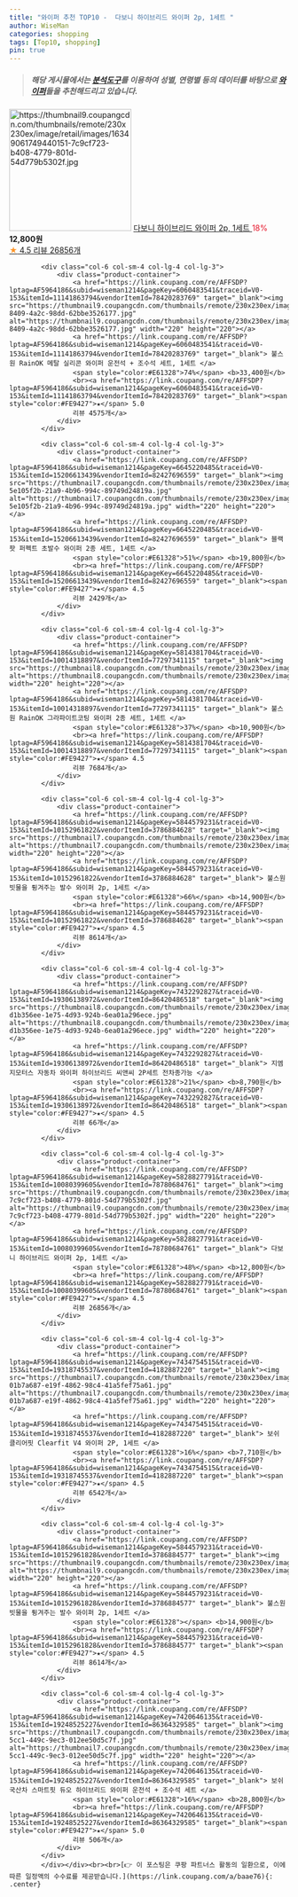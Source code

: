 ```yaml
---
title: "와이퍼 추천 TOP10 -  다보니 하이브리드 와이퍼 2p, 1세트 "
author: WiseMan
categories: shopping
tags: [Top10, shopping]
pin: true
---
```


> ##### 해당 게시물에서는 [**분석도구**](https://itemscout.io/)를 이용하여 **성별**, **연령별** 등의 데이터를 바탕으로 [**와이퍼**](https://link.coupang.com/a/baae76)들을 추천해드리고 있습니다.
<div class="container"><div class="row">
            <div class="col-6 col-sm-4 col-lg-4 col-lg-3">
                <div class="product-container">
                    <a href="https://link.coupang.com/re/AFFSDP?lptag=AF5964186&subid=wiseman1214&pageKey=5828827791&traceid=V0-153&itemId=10080399605&vendorItemId=78780684761" target="_blank"><img src="https://thumbnail9.coupangcdn.com/thumbnails/remote/230x230ex/image/retail/images/16349061749440151-7c9cf723-b408-4779-801d-54d779b5302f.jpg" alt="https://thumbnail9.coupangcdn.com/thumbnails/remote/230x230ex/image/retail/images/16349061749440151-7c9cf723-b408-4779-801d-54d779b5302f.jpg" width="220" height="220"></a>
                    <a href="https://link.coupang.com/re/AFFSDP?lptag=AF5964186&subid=wiseman1214&pageKey=5828827791&traceid=V0-153&itemId=10080399605&vendorItemId=78780684761" target="_blank"> 다보니 하이브리드 와이퍼 2p, 1세트 </a>
                    <span style="color:#E61328">18%</span> <b>12,800원</b>
                    <br><a href="https://link.coupang.com/re/AFFSDP?lptag=AF5964186&subid=wiseman1214&pageKey=5828827791&traceid=V0-153&itemId=10080399605&vendorItemId=78780684761" target="_blank"><span style="color:#FE9427">★</span> 4.5
                    리뷰 26856개</a>
                </div>
            </div>
            
            <div class="col-6 col-sm-4 col-lg-4 col-lg-3">
                <div class="product-container">
                    <a href="https://link.coupang.com/re/AFFSDP?lptag=AF5964186&subid=wiseman1214&pageKey=6060483541&traceid=V0-153&itemId=11141863794&vendorItemId=78420283769" target="_blank"><img src="https://thumbnail9.coupangcdn.com/thumbnails/remote/230x230ex/image/retail/images/2021/08/27/12/3/b4ec4094-8409-4a2c-98dd-62bbe3526177.jpg" alt="https://thumbnail9.coupangcdn.com/thumbnails/remote/230x230ex/image/retail/images/2021/08/27/12/3/b4ec4094-8409-4a2c-98dd-62bbe3526177.jpg" width="220" height="220"></a>
                    <a href="https://link.coupang.com/re/AFFSDP?lptag=AF5964186&subid=wiseman1214&pageKey=6060483541&traceid=V0-153&itemId=11141863794&vendorItemId=78420283769" target="_blank"> 불스원 RainOK 메탈 실리콘 와이퍼 운전석 + 조수석 세트, 1세트 </a>
                    <span style="color:#E61328">74%</span> <b>33,400원</b>
                    <br><a href="https://link.coupang.com/re/AFFSDP?lptag=AF5964186&subid=wiseman1214&pageKey=6060483541&traceid=V0-153&itemId=11141863794&vendorItemId=78420283769" target="_blank"><span style="color:#FE9427">★</span> 5.0
                    리뷰 4575개</a>
                </div>
            </div>
            
            <div class="col-6 col-sm-4 col-lg-4 col-lg-3">
                <div class="product-container">
                    <a href="https://link.coupang.com/re/AFFSDP?lptag=AF5964186&subid=wiseman1214&pageKey=6645220485&traceid=V0-153&itemId=15206613439&vendorItemId=82427696559" target="_blank"><img src="https://thumbnail7.coupangcdn.com/thumbnails/remote/230x230ex/image/retail/images/4426376917900162-5e105f2b-21a9-4b96-994c-89749d24819a.jpg" alt="https://thumbnail7.coupangcdn.com/thumbnails/remote/230x230ex/image/retail/images/4426376917900162-5e105f2b-21a9-4b96-994c-89749d24819a.jpg" width="220" height="220"></a>
                    <a href="https://link.coupang.com/re/AFFSDP?lptag=AF5964186&subid=wiseman1214&pageKey=6645220485&traceid=V0-153&itemId=15206613439&vendorItemId=82427696559" target="_blank"> 블랙팟 퍼펙트 초발수 와이퍼 2종 세트, 1세트 </a>
                    <span style="color:#E61328">51%</span> <b>19,800원</b>
                    <br><a href="https://link.coupang.com/re/AFFSDP?lptag=AF5964186&subid=wiseman1214&pageKey=6645220485&traceid=V0-153&itemId=15206613439&vendorItemId=82427696559" target="_blank"><span style="color:#FE9427">★</span> 4.5
                    리뷰 2429개</a>
                </div>
            </div>
            
            <div class="col-6 col-sm-4 col-lg-4 col-lg-3">
                <div class="product-container">
                    <a href="https://link.coupang.com/re/AFFSDP?lptag=AF5964186&subid=wiseman1214&pageKey=5814381704&traceid=V0-153&itemId=10014318897&vendorItemId=77297341115" target="_blank"><img src="https://thumbnail8.coupangcdn.com/thumbnails/remote/230x230ex/image/rs_quotation_api/nqmznqna/41c9ffcfe90942c2893b57d77beb448a.jpg" alt="https://thumbnail8.coupangcdn.com/thumbnails/remote/230x230ex/image/rs_quotation_api/nqmznqna/41c9ffcfe90942c2893b57d77beb448a.jpg" width="220" height="220"></a>
                    <a href="https://link.coupang.com/re/AFFSDP?lptag=AF5964186&subid=wiseman1214&pageKey=5814381704&traceid=V0-153&itemId=10014318897&vendorItemId=77297341115" target="_blank"> 불스원 RainOK 그라파이트코팅 와이퍼 2종 세트, 1세트 </a>
                    <span style="color:#E61328">37%</span> <b>10,900원</b>
                    <br><a href="https://link.coupang.com/re/AFFSDP?lptag=AF5964186&subid=wiseman1214&pageKey=5814381704&traceid=V0-153&itemId=10014318897&vendorItemId=77297341115" target="_blank"><span style="color:#FE9427">★</span> 4.5
                    리뷰 7684개</a>
                </div>
            </div>
            
            <div class="col-6 col-sm-4 col-lg-4 col-lg-3">
                <div class="product-container">
                    <a href="https://link.coupang.com/re/AFFSDP?lptag=AF5964186&subid=wiseman1214&pageKey=5844579231&traceid=V0-153&itemId=10152961822&vendorItemId=3786884628" target="_blank"><img src="https://thumbnail7.coupangcdn.com/thumbnails/remote/230x230ex/image/vendor_inventory/963f/d53c8a098b2940762b15a516ce9c7a54b3671a885578fc01d42bd373fa0a.jpg" alt="https://thumbnail7.coupangcdn.com/thumbnails/remote/230x230ex/image/vendor_inventory/963f/d53c8a098b2940762b15a516ce9c7a54b3671a885578fc01d42bd373fa0a.jpg" width="220" height="220"></a>
                    <a href="https://link.coupang.com/re/AFFSDP?lptag=AF5964186&subid=wiseman1214&pageKey=5844579231&traceid=V0-153&itemId=10152961822&vendorItemId=3786884628" target="_blank"> 불스원 빗물을 튕겨주는 발수 와이퍼 2p, 1세트 </a>
                    <span style="color:#E61328">66%</span> <b>14,900원</b>
                    <br><a href="https://link.coupang.com/re/AFFSDP?lptag=AF5964186&subid=wiseman1214&pageKey=5844579231&traceid=V0-153&itemId=10152961822&vendorItemId=3786884628" target="_blank"><span style="color:#FE9427">★</span> 4.5
                    리뷰 8614개</a>
                </div>
            </div>
            
            <div class="col-6 col-sm-4 col-lg-4 col-lg-3">
                <div class="product-container">
                    <a href="https://link.coupang.com/re/AFFSDP?lptag=AF5964186&subid=wiseman1214&pageKey=7432292827&traceid=V0-153&itemId=19306138972&vendorItemId=86420486518" target="_blank"><img src="https://thumbnail8.coupangcdn.com/thumbnails/remote/230x230ex/image/retail/images/10076658957448828-d1b356ee-1e75-4d93-924b-6ea01a296ece.jpg" alt="https://thumbnail8.coupangcdn.com/thumbnails/remote/230x230ex/image/retail/images/10076658957448828-d1b356ee-1e75-4d93-924b-6ea01a296ece.jpg" width="220" height="220"></a>
                    <a href="https://link.coupang.com/re/AFFSDP?lptag=AF5964186&subid=wiseman1214&pageKey=7432292827&traceid=V0-153&itemId=19306138972&vendorItemId=86420486518" target="_blank"> 지엠지모터스 자동차 와이퍼 하이브리드 씨앤씨 2P세트 전차종가능 </a>
                    <span style="color:#E61328">21%</span> <b>8,790원</b>
                    <br><a href="https://link.coupang.com/re/AFFSDP?lptag=AF5964186&subid=wiseman1214&pageKey=7432292827&traceid=V0-153&itemId=19306138972&vendorItemId=86420486518" target="_blank"><span style="color:#FE9427">★</span> 4.5
                    리뷰 66개</a>
                </div>
            </div>
            
            <div class="col-6 col-sm-4 col-lg-4 col-lg-3">
                <div class="product-container">
                    <a href="https://link.coupang.com/re/AFFSDP?lptag=AF5964186&subid=wiseman1214&pageKey=5828827791&traceid=V0-153&itemId=10080399605&vendorItemId=78780684761" target="_blank"><img src="https://thumbnail9.coupangcdn.com/thumbnails/remote/230x230ex/image/retail/images/16349061749440151-7c9cf723-b408-4779-801d-54d779b5302f.jpg" alt="https://thumbnail9.coupangcdn.com/thumbnails/remote/230x230ex/image/retail/images/16349061749440151-7c9cf723-b408-4779-801d-54d779b5302f.jpg" width="220" height="220"></a>
                    <a href="https://link.coupang.com/re/AFFSDP?lptag=AF5964186&subid=wiseman1214&pageKey=5828827791&traceid=V0-153&itemId=10080399605&vendorItemId=78780684761" target="_blank"> 다보니 하이브리드 와이퍼 2p, 1세트 </a>
                    <span style="color:#E61328">48%</span> <b>12,800원</b>
                    <br><a href="https://link.coupang.com/re/AFFSDP?lptag=AF5964186&subid=wiseman1214&pageKey=5828827791&traceid=V0-153&itemId=10080399605&vendorItemId=78780684761" target="_blank"><span style="color:#FE9427">★</span> 4.5
                    리뷰 26856개</a>
                </div>
            </div>
            
            <div class="col-6 col-sm-4 col-lg-4 col-lg-3">
                <div class="product-container">
                    <a href="https://link.coupang.com/re/AFFSDP?lptag=AF5964186&subid=wiseman1214&pageKey=7434754515&traceid=V0-153&itemId=19318745537&vendorItemId=4182887220" target="_blank"><img src="https://thumbnail7.coupangcdn.com/thumbnails/remote/230x230ex/image/retail/images/360559962112423-01b7a687-e19f-4862-98c4-41a5fef75a61.jpg" alt="https://thumbnail7.coupangcdn.com/thumbnails/remote/230x230ex/image/retail/images/360559962112423-01b7a687-e19f-4862-98c4-41a5fef75a61.jpg" width="220" height="220"></a>
                    <a href="https://link.coupang.com/re/AFFSDP?lptag=AF5964186&subid=wiseman1214&pageKey=7434754515&traceid=V0-153&itemId=19318745537&vendorItemId=4182887220" target="_blank"> 보쉬 클리어핏 Clearfit V4 와이퍼 2P, 1세트 </a>
                    <span style="color:#E61328">16%</span> <b>7,710원</b>
                    <br><a href="https://link.coupang.com/re/AFFSDP?lptag=AF5964186&subid=wiseman1214&pageKey=7434754515&traceid=V0-153&itemId=19318745537&vendorItemId=4182887220" target="_blank"><span style="color:#FE9427">★</span> 4.5
                    리뷰 6542개</a>
                </div>
            </div>
            
            <div class="col-6 col-sm-4 col-lg-4 col-lg-3">
                <div class="product-container">
                    <a href="https://link.coupang.com/re/AFFSDP?lptag=AF5964186&subid=wiseman1214&pageKey=5844579231&traceid=V0-153&itemId=10152961828&vendorItemId=3786884577" target="_blank"><img src="https://thumbnail9.coupangcdn.com/thumbnails/remote/230x230ex/image/vendor_inventory/455a/f5b0a0477da2ebbe1b615a5bde540e94b35b8e952ae1a85f7105368160eb.jpg" alt="https://thumbnail9.coupangcdn.com/thumbnails/remote/230x230ex/image/vendor_inventory/455a/f5b0a0477da2ebbe1b615a5bde540e94b35b8e952ae1a85f7105368160eb.jpg" width="220" height="220"></a>
                    <a href="https://link.coupang.com/re/AFFSDP?lptag=AF5964186&subid=wiseman1214&pageKey=5844579231&traceid=V0-153&itemId=10152961828&vendorItemId=3786884577" target="_blank"> 불스원 빗물을 튕겨주는 발수 와이퍼 2p, 1세트 </a>
                    <span style="color:#E61328"></span> <b>14,900원</b>
                    <br><a href="https://link.coupang.com/re/AFFSDP?lptag=AF5964186&subid=wiseman1214&pageKey=5844579231&traceid=V0-153&itemId=10152961828&vendorItemId=3786884577" target="_blank"><span style="color:#FE9427">★</span> 4.5
                    리뷰 8614개</a>
                </div>
            </div>
            
            <div class="col-6 col-sm-4 col-lg-4 col-lg-3">
                <div class="product-container">
                    <a href="https://link.coupang.com/re/AFFSDP?lptag=AF5964186&subid=wiseman1214&pageKey=7420646135&traceid=V0-153&itemId=19248525227&vendorItemId=86364329585" target="_blank"><img src="https://thumbnail7.coupangcdn.com/thumbnails/remote/230x230ex/image/retail/images/2023/06/23/17/3/ef108774-5cc1-449c-9ec3-012ee50d5c7f.jpg" alt="https://thumbnail7.coupangcdn.com/thumbnails/remote/230x230ex/image/retail/images/2023/06/23/17/3/ef108774-5cc1-449c-9ec3-012ee50d5c7f.jpg" width="220" height="220"></a>
                    <a href="https://link.coupang.com/re/AFFSDP?lptag=AF5964186&subid=wiseman1214&pageKey=7420646135&traceid=V0-153&itemId=19248525227&vendorItemId=86364329585" target="_blank"> 보쉬 국산차 스마트핏 듀오 하이브리드 와이퍼 운전석 + 조수석 세트 </a>
                    <span style="color:#E61328">16%</span> <b>28,800원</b>
                    <br><a href="https://link.coupang.com/re/AFFSDP?lptag=AF5964186&subid=wiseman1214&pageKey=7420646135&traceid=V0-153&itemId=19248525227&vendorItemId=86364329585" target="_blank"><span style="color:#FE9427">★</span> 5.0
                    리뷰 506개</a>
                </div>
            </div>
            </div></div><br><br>[👉 이 포스팅은 쿠팡 파트너스 활동의 일환으로, 이에 따른 일정액의 수수료를 제공받습니다.](https://link.coupang.com/a/baae76){: .center}